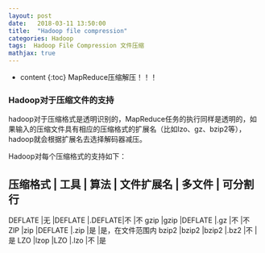 ```yaml
---
layout: post
date:   2018-03-11 13:50:00
title:  "Hadoop file compression"
categories: Hadoop
tags:  Hadoop File Compression 文件压缩
mathjax: true
---
```


* content
{:toc}
MapReduce压缩解压！！！






### Hadoop对于压缩文件的支持

hadoop对于压缩格式是透明识别的，MapReduce任务的执行同样是透明的，如果输入的压缩文件具有相应的压缩格式的扩展名（比如lzo、gz、bzip2等），hadoop就会根据扩展名去选择解码器减压。

Hadoop对每个压缩格式的支持如下：

压缩格式	|	工具	|	算法	|	文件扩展名	|	多文件	|	可分割行
---------------------------------------------------------------------------
DEFLATE	|无	|DEFLATE	|.DEFLATE|不	|不
gzip	|gzip	|DEFLATE	|.gz 	|不	|不
ZIP	|zip 	|DEFLATE	|.zip 	|是	|是，在文件范围内
bzip2	|bzip2	|bzip2	|.bz2 	|不	|是
LZO	|lzop	|LZO 	|.lzo 	|不	|是